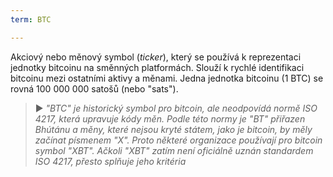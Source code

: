 ```yaml
---
term: BTC

---
```

Akciový nebo měnový symbol (*ticker*), který se používá k reprezentaci jednotky bitcoinu na směnných platformách. Slouží k rychlé identifikaci bitcoinu mezi ostatními aktivy a měnami. Jedna jednotka bitcoinu (1 BTC) se rovná 100 000 000 satošů (nebo "sats").

> ► *"BTC" je historický symbol pro bitcoin, ale neodpovídá normě ISO 4217, která upravuje kódy měn. Podle této normy je "BT" přiřazen Bhútánu a měny, které nejsou kryté státem, jako je bitcoin, by měly začínat písmenem "X". Proto některé organizace používají pro bitcoin symbol "XBT". Ačkoli "XBT" zatím není oficiálně uznán standardem ISO 4217, přesto splňuje jeho kritéria*
